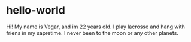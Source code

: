 # hello-world

Hi! My name is Vegar, and im 22 years old. I play lacrosse and hang with friens in my sapretime.
I never been to the moon or any other planets.
